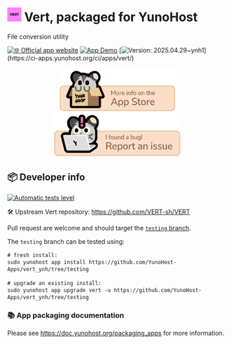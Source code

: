 <!--
N.B.: This README was automatically generated by <https://github.com/YunoHost/apps_tools/blob/main/readme_generator>
It shall NOT be edited by hand.
-->

<h1>
  <img src="https://raw.githubusercontent.com/YunoHost/apps/main/logos/vert.png" width="32px" alt="Logo of Vert">
  Vert, packaged for YunoHost
</h1>

File conversion utility

[![🌐 Official app website](https://img.shields.io/badge/Official_app_website-darkgreen?style=for-the-badge)](https://vert.sh/)
[![App Demo](https://img.shields.io/badge/App_Demo-blue?style=for-the-badge)](https://vert.sh/)
[![Version: 2025.04.29~ynh1](https://img.shields.io/badge/Version-2025.04.29~ynh1-rgba(0,150,0,1)?style=for-the-badge)](https://ci-apps.yunohost.org/ci/apps/vert/)

<div align="center">
<a href="https://apps.yunohost.org/app/vert"><img height="100px" src="https://github.com/YunoHost/yunohost-artwork/raw/refs/heads/main/badges/neopossum-badges/badge_more_info_on_the_appstore.svg"/></a>
<a href="https://github.com/YunoHost-Apps/vert_ynh/issues"><img height="100px" src="https://github.com/YunoHost/yunohost-artwork/raw/refs/heads/main/badges/neopossum-badges/badge_report_an_issue.svg"/></a>
</div>

## 📦 Developer info

[![Automatic tests level](https://apps.yunohost.org/badge/cilevel/vert)](https://ci-apps.yunohost.org/ci/apps/vert/)

🛠️ Upstream Vert repository: <https://github.com/VERT-sh/VERT>

Pull request are welcome and should target the [`testing` branch](https://github.com/YunoHost-Apps/vert_ynh/tree/testing).

The `testing` branch can be tested using:
```
# fresh install:
sudo yunohost app install https://github.com/YunoHost-Apps/vert_ynh/tree/testing

# upgrade an existing install:
sudo yunohost app upgrade vert -u https://github.com/YunoHost-Apps/vert_ynh/tree/testing
```

### 📚 App packaging documentation

Please see <https://doc.yunohost.org/packaging_apps> for more information.